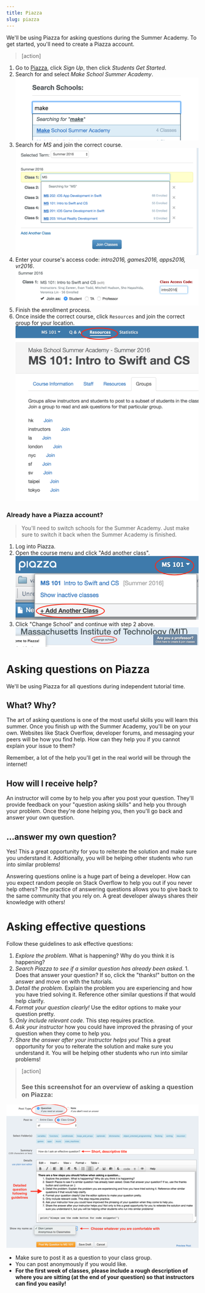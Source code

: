 ```yaml
---
title: Piazza
slug: piazza
---
```


We'll be using Piazza for asking questions during the Summer Academy. To get started, you'll need to create a Piazza account.

> [action]
>
1. Go to [Piazza](https://piazza.com), click _Sign Up_, then click _Students Get Started_.
1. Search for and select _Make School Summer Academy_.
![Choose Make School](./search_ms.png)
1. Search for _MS_ and join the correct course.
![Add class](./add_class.png)
1. Enter your course's access code: _intro2016, games2016, apps2016, vr2016_.
![Access code](access_code.png)
1. Finish the enrollment process.
1. Once inside the correct course, click `Resources` and join the correct group for your location.
![Join location](./join_correct_location.png)
>
### Already have a Piazza account?
> You'll need to switch schools for the Summer Academy. Just make sure to switch it back when the Summer Academy is finished.
>
1. Log into Piazza.
1. Open the course menu and click "Add another class".
![Add course](./add_course.png)
1. Click "Change School" and continue with step 2 above.
![Change school](./change_school.png)

# Asking questions on Piazza

We'll be using Piazza for all questions during independent tutorial time.

## What? Why?

The art of asking questions is one of the most useful skills you will learn this summer. Once you finish up with the Summer Academy, you'll be on your own. Websites like Stack Overflow, developer forums, and messaging your peers will be how you find help. How can they help you if you cannot explain your issue to them?

Remember, a lot of the help you'll get in the real world will be through the internet!

## How will I receive help?

An instructor will come by to help you after you post your question. They'll provide feedback on your "question asking skills" and help you through your problem. Once they're done helping you, then you'll go back and answer your own question.

## ...answer my own question?

Yes! This a great opportunity for you to reiterate the solution and make sure you understand it. Additionally, you will be helping other students who run into similar problems!

Answering questions online is a huge part of being a developer. How can you expect random people on Stack Overflow to help you out if you never help others? The practice of answering questions allows you to give back to the same community that you rely on. A great developer always shares their knowledge with others!

# Asking effective questions

Follow these guidelines to ask effective questions:

1. _Explore the problem_. What is happening? Why do you think it is happening?
1. _Search Piazza to see if a similar question has already been asked_. 1. Does that answer your question? If so, click the "thanks!" button on the answer and move on with the tutorials.
1. _Detail the problem_. Explain the problem you are experiencing and how you have tried solving it. Reference other similar questions if that would help clarify.
1. _Format your question clearly!_ Use the editor options to make your question pretty.
1. _Only include relevant code_. This step requires practice.
1. _Ask your instructor_ how you could have improved the phrasing of your question when they come to help you.
1. _Share the answer after your instructor helps you!_ This a great opportunity for you to reiterate the solution and make sure you understand it. You will be helping other students who run into similar problems!

> [action]
> ### See this screenshot for an overview of asking a question on Piazza:
![Piazza UI](./piazza_ui.png)
>
- Make sure to post it as a question to your class group.
- You can post anonymously if you would like.
- **For the first week of classes, please include a rough description of where you are sitting (at the end of your question) so that instructors can find you easily!**
